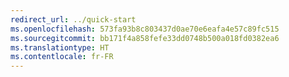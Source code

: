 ```yaml
---
redirect_url: ../quick-start
ms.openlocfilehash: 573fa93b8c803437d0ae70e6eafa4e57c89fc515
ms.sourcegitcommit: bb171f4a858fefe33dd0748b500a018fd0382ea6
ms.translationtype: HT
ms.contentlocale: fr-FR
---
```

